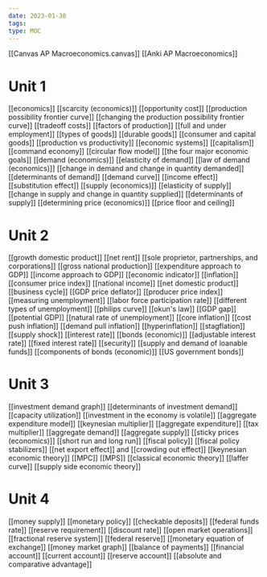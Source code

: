 ```yaml
---
date: 2023-01-30
tags: 
type: MOC
---
```


[[Canvas AP Macroeconomics.canvas]]
[[Anki AP Macroeconomics]]

# Unit 1
[[economics]]
[[scarcity (economics)]]
[[opportunity cost]]
[[production possibility frontier curve]]
[[changing the production possibility frontier curve]]
[[tradeoff costs]]
[[factors of production]]
[[full and under employment]]
[[types of goods]]
[[durable goods]]
[[consumer and capital goods]]
[[production vs productivity]]
[[economic systems]]
[[capitalism]]
[[command economy]]
[[circular flow model]]
[[the four major economic goals]]
[[demand (economics)]]
[[elasticity of demand]]
[[law of demand (economics)]]
[[change in demand and change in quantity demanded]]
[[determinants of demand]]
[[demand curve]]
[[income effect]]
[[substitution effect]]
[[supply (economics)]]
[[elasticity of supply]]
[[change in supply and change in quantity supplied]]
[[determinants of supply]]
[[determining price (economics)]]
[[price floor and ceiling]]

# Unit 2
[[growth domestic product]]
[[net rent]]
[[sole proprietor, partnerships, and corporations]]
[[gross national production]]
[[expenditure approach to GDP]]
[[income approach to GDP]]
[[economic indicator]]
[[inflation]]
[[consumer price index]]
[[national income]]
[[net domestic product]]
[[business cycle]]
[[GDP price deflator]]
[[producer price index]]
[[measuring unemployment]]
[[labor force participation rate]]
[[different types of unemployment]]
[[philips curve]]
[[okun's law]]
[[GDP gap]]
[[potential GDP]]
[[natural rate of unemployment]]
[[core inflation]]
[[cost push inflation]]
[[demand pull inflation]]
[[hyperinflation]]
[[stagflation]]
[[supply shock]]
[[interest rate]]
[[bonds (economic)]]
[[adjustable interest rate]]
[[fixed interest rate]]
[[security]]
[[supply and demand of loanable funds]]
[[components of bonds (economic)]]
[[US government bonds]]

# Unit 3
[[investment demand graph]]
[[determinants of investment demand]]
[[capacity utilization]]
[[investment in the economy is volatile]]
[[aggregate expenditure model]]
[[keynesian multiplier]]
[[aggregate expenditure]]
[[tax multiplier]]
[[aggregate demand]]
[[aggregate supply]]
[[sticky prices (economics)]]
[[short run and long run]]
[[fiscal policy]]
[[fiscal policy stabilizers]]
[[net export effect]] and [[crowding out effect]]
[[keynesian economic theory]]
[[MPC]]
[[MPS]]
[[classical economic theory]]
[[laffer curve]]
[[supply side economic theory]]

# Unit 4
[[money supply]]
[[monetary policy]]
[[checkable deposits]]
[[federal funds rate]]
[[reserve requirement]]
[[discount rate]]
[[open market operations]]
[[fractional reserve system]]
[[federal reserve]]
[[monetary equation of exchange]]
[[money market graph]]
[[balance of payments]]
[[financial account]]
[[current account]]
[[reserve account]]
[[absolute and comparative advantage]]